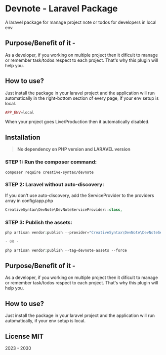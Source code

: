 # Devnote - Laravel Package
A laravel package for manage project note or todos for developers in local env

## Purpose/Benefit of it - 
As a developer, if you working on multiple project then it dificult to manage or remember task/todos 
respect to each project. That's why this plugin will help you.

## How to use?
Just install the package in your laravel project and the application will
run automatically in the right-bottom section of every page, if your env setup is local.

```php
APP_ENV=local
```
When your project goes Live/Production then it automatically disabled.

## Installation

> **No dependency on PHP version and LARAVEL version**

### STEP 1: Run the composer command:

```shell
composer require creative-syntax/devnote
```

### STEP 2: Laravel without auto-discovery:

If you don't use auto-discovery, add the ServiceProvider to the providers array in config/app.php

```php
CreativeSyntax\DevNote\DevNoteServiceProvider::class,
```

### STEP 3: Publish the assets:

```php
php artisan vendor:publish --provider="CreativeSyntax\DevNote\DevNoteServiceProvider" --force

- OR - 

php artisan vendor:publish --tag=devnote-assets --force
```

## Purpose/Benefit of it - 
As a developer, if you working on multiple project then it dificult to manage or remember task/todos 
respect to each project. That's why this plugin will help you.

## How to use?
Just install the package in your laravel project and the application will
run automatically, if your env setup is local.

## License MIT
2023 - 2030